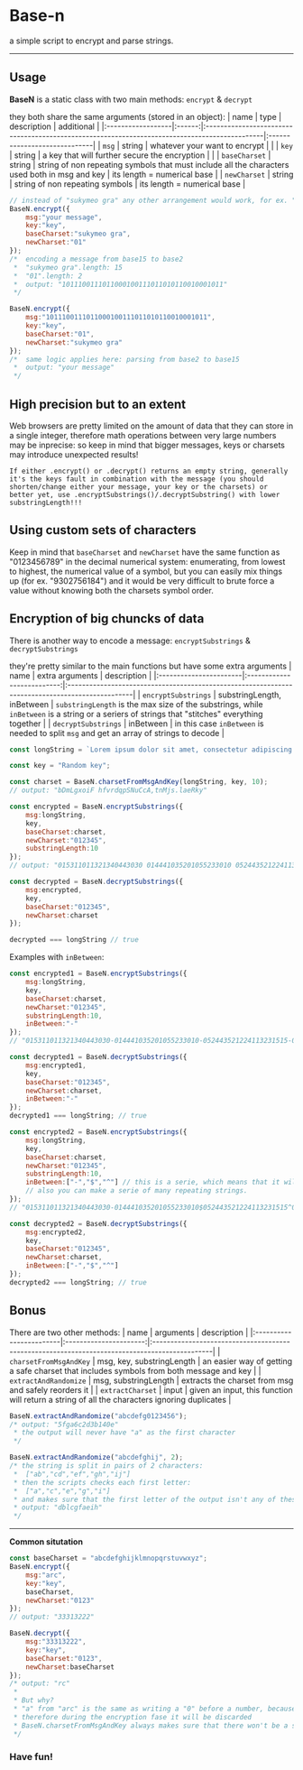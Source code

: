 # Base-n
a simple script to encrypt and parse strings.

---

## Usage
**BaseN** is a static class with two main methods: ```encrypt``` & ```decrypt```

they both share the same arguments (stored in an object):
| name              |  type  | description                                                                                   | additional                   |
|:------------------|:------:|:----------------------------------------------------------------------------------------------|:-----------------------------|
| ```msg```         | string | whatever your want to encrypt                                                                 |                              |
| ```key```         | string | a key that will further secure the encryption                                                 |                              |
| ```baseCharset``` | string | string of non repeating symbols that must include all the characters used both in msg and key | its length = numerical base  |
| ```newCharset```  | string | string of non repeating symbols                                                               | its length = numerical base  |

```js
// instead of "sukymeo gra" any other arrangement would work, for ex. " aegkmorsuy" BUT with a different output!!
BaseN.encrypt({
    msg:"your message", 
    key:"key", 
    baseCharset:"sukymeo gra", 
    newCharset:"01"
});
/*  encoding a message from base15 to base2
 *  "sukymeo gra".length: 15
 *  "01".length: 2
 *  output: "1011100111011000100111011010110010001011"
 */

BaseN.encrypt({
    msg:"1011100111011000100111011010110010001011", 
    key:"key", 
    baseCharset:"01", 
    newCharset:"sukymeo gra"
});
/*  same logic applies here: parsing from base2 to base15
 *  output: "your message"
 */
```

## High precision but to an extent
Web browsers are pretty limited on the amount of data that they can store in a single integer, therefore math operations between very large numbers may be inprecise: so keep in mind that bigger messages, keys or charsets may introduce unexpected results!

```If either .encrypt() or .decrypt() returns an empty string, generally it's the keys fault in combination with the message (you should shorten/change either your message, your key or the charsets) or better yet, use .encryptSubstrings()/.decryptSubstring() with lower substringLength!!!```

## Using custom sets of characters
Keep in mind that ```baseCharset``` and ```newCharset``` have the same function as "0123456789" in the decimal numerical system: enumerating, from lowest to highest, the numerical value of a symbol, but you can easily mix things up (for ex. "9302756184") and it would be very difficult to brute force a value without knowing both the charsets symbol order.

## Encryption of big chuncks of data
There is another way to encode a message: ```encryptSubstrings``` & ```decryptSubstrings```

they're pretty similar to the main functions but have some extra arguments
| name                   | extra arguments            | description                                                                                     |
|:-----------------------|:--------------------------:|:------------------------------------------------------------------------------------------------|
| ```encryptSubstrings``` | substringLength, inBetween   | ```substringLength``` is the max size of the substrings, while ```inBetween``` is a string or a seriers of strings that "stitches" everything together |
| ```decryptSubstrings```   | inBetween                  | in this case ```inBetween``` is needed to split ```msg``` and get an array of strings to decode |
```js
const longString = `Lorem ipsum dolor sit amet, consectetur adipiscing elit. Mauris hendrerit, enim et tempus cursus, magna nisi ullamcorper ipsum, vitae facilisis elit neque sed justo. Cras laoreet, erat non dignissim interdum, sapien mi sagittis ante, in sagittis nulla ligula sit amet augue. Morbi laoreet urna at enim venenatis, id lobortis purus ornare. Sed ut magna eget dui dignissim aliquet molestie ac elit. Sed volutpat vulputate ipsum ac interdum. Fusce dignissim, turpis sit amet feugiat egestas, turpis enim hendrerit justo, non congue ex orci sit amet sem. Cras venenatis augue posuere suscipit commodo. Donec vel sagittis ante. Aenean lacinia tortor eget magna malesuada, vitae ultricies lacus ultricies. Nullam bibendum urna eget justo dignissim, sed rutrum dolor aliquet. Suspendisse feugiat tortor eget tempor euismod. Mauris convallis laoreet tortor at tristique. Maecenas eleifend fringilla mi. Nam eu mauris cursus magna lobortis accumsan.`;

const key = "Random key";

const charset = BaseN.charsetFromMsgAndKey(longString, key, 10);
// output: "bDmLgxoiF hfvrdqpSNuCcA,tnMjs.laeRky"

const encrypted = BaseN.encryptSubstrings({
    msg:longString, 
    key, 
    baseCharset:charset, 
    newCharset:"012345",
    substringLength:10
});
// output: "015311011321340443030 014441035201055233010 052443521224113231515 053154002115315410322 003435553414401212313 025133430104552523330 033323242555310320351 033322404545315204422 004010105220203413022 045521013014513224450 010023542111222215530 002113521031050443420 025321313010313230210 052124042505101213210 050323242235040505540 004542011434521325552 043152435251301313353 025113535525321502122 004423505434145515521 023352530244445125510 053014040523131555553 003550011111330215553 003355505101222233340 052132342414152043313 023012430241410413255 003443430443225015553 023010210335314233330 010524114434245304210 025113535525321505530 033023542214052022310 014440511125310012210 050000130521424254215 033010013432400311353 025310500212221055534 004430150101331015040 003444033224052321310 025435533111223045201 025123430533221505401 022114113101220233342 025133430104552453421 025415515014003012222 032523453014120503422 023553250321420435510 053014040523131055511 043152211432245242310 050155521151415410333 023150213414052004451 052440411010440012222 004354113115223555545 043421230241421515201 025454000522221315345 025142013101113232315 053442135110400025551 011445440031152045345 025125111101423014454 025531010241355022351 053122430241420415030 004441235243221313422 050523202412440505542 011235035521123224315 053132142515324233050 010322405414452012345 004100103224221012322 002122130111225232215 033015440545243022222 014125200211331013251 050523541213552305345 003130150204055211510 004150215213300045530 002010530031221043122 042523515210241105205 004021050321300312350 025135311101422413045 022441030444140043010 014000213222252311345 033525042521124200322 003115552025315055534 043151311112240043051 025404050441220505545 022422435511420243445 025014021041055233430 023155035524552523330 033323242031110303355 002323242215145313451 052442435514045315550 052442440414514210530 004100101225312022350 050444115221154022321 025400530110440003250 024230014433125125551 043445110012140045542 043423250241331015040 003443435301050505353 025122102010323012354"

const decrypted = BaseN.decryptSubstrings({
    msg:encrypted, 
    key, 
    baseCharset:"012345", 
    newCharset:charset
});

decrypted === longString // true
```
Examples with ```inBetween```:
```js
const encrypted1 = BaseN.encryptSubstrings({
    msg:longString, 
    key, 
    baseCharset:charset, 
    newCharset:"012345",
    substringLength:10,
    inBetween:"-"
});
// "015311011321340443030-014441035201055233010-052443521224113231515-053154002115315410322-003435553414401212313-025133430104552523330-033323242555310320351-033322404545315204422-004010105220203413022-045521013014513224450-010023542111222215530-002113521031050443420-025321313010313230210-052124042505101213210-050323242235040505540-004542011434521325552-043152435251301313353-025113535525321502122-004423505434145515521-023352530244445125510-053014040523131555553-003550011111330215553-003355505101222233340-052132342414152043313-023012430241410413255-003443430443225015553-023010210335314233330-010524114434245304210-025113535525321505530-033023542214052022310-014440511125310012210-050000130521424254215-033010013432400311353-025310500212221055534-004430150101331015040-003444033224052321310-025435533111223045201-025123430533221505401-022114113101220233342-025133430104552453421-025415515014003012222-032523453014120503422-023553250321420435510-053014040523131055511-043152211432245242310-050155521151415410333-023150213414052004451-052440411010440012222-004354113115223555545-043421230241421515201-025454000522221315345-025142013101113232315-053442135110400025551-011445440031152045345-025125111101423014454-025531010241355022351-053122430241420415030-004441235243221313422-050523202412440505542-011235035521123224315-053132142515324233050-010322405414452012345-004100103224221012322-002122130111225232215-033015440545243022222-014125200211331013251-050523541213552305345-003130150204055211510-004150215213300045530-002010530031221043122-042523515210241105205-004021050321300312350-025135311101422413045-022441030444140043010-014000213222252311345-033525042521124200322-003115552025315055534-043151311112240043051-025404050441220505545-022422435511420243445-025014021041055233430-023155035524552523330-033323242031110303355-002323242215145313451-052442435514045315550-052442440414514210530-004100101225312022350-050444115221154022321-025400530110440003250-024230014433125125551-043445110012140045542-043423250241331015040-003443435301050505353-025122102010323012354"

const decrypted1 = BaseN.decryptSubstrings({
    msg:encrypted1, 
    key, 
    baseCharset:"012345", 
    newCharset:charset, 
    inBetween:"-"
});
decrypted1 === longString; // true

const encrypted2 = BaseN.encryptSubstrings({
    msg:longString, 
    key, 
    baseCharset:charset, 
    newCharset:"012345",
    substringLength:10,
    inBetween:["-","$","^"] // this is a serie, which means that it will go in a loop for as long as the (message / substringLength) is, creating a pattern: "-","$","^","-","$","^","-","$","^"....
    // also you can make a serie of many repeating strings.
});
// "015311011321340443030-014441035201055233010$052443521224113231515^053154002115315410322-003435553414401212313$025133430104552523330^033323242555310320351-033322404545315204422$004010105220203413022^045521013014513224450-010023542111222215530$002113521031050443420^025321313010313230210-052124042505101213210$050323242235040505540^004542011434521325552-043152435251301313353$025113535525321502122^004423505434145515521-023352530244445125510$053014040523131555553^003550011111330215553-003355505101222233340$052132342414152043313^023012430241410413255-003443430443225015553$023010210335314233330^010524114434245304210-025113535525321505530$033023542214052022310^014440511125310012210-050000130521424254215$033010013432400311353^025310500212221055534-004430150101331015040$003444033224052321310^025435533111223045201-025123430533221505401$022114113101220233342^025133430104552453421-025415515014003012222$032523453014120503422^023553250321420435510-053014040523131055511$043152211432245242310^050155521151415410333-023150213414052004451$052440411010440012222^004354113115223555545-043421230241421515201$025454000522221315345^025142013101113232315-053442135110400025551$011445440031152045345^025125111101423014454-025531010241355022351$053122430241420415030^004441235243221313422-050523202412440505542$011235035521123224315^053132142515324233050-010322405414452012345$004100103224221012322^002122130111225232215-033015440545243022222$014125200211331013251^050523541213552305345-003130150204055211510$004150215213300045530^002010530031221043122-042523515210241105205$004021050321300312350^025135311101422413045-022441030444140043010$014000213222252311345^033525042521124200322-003115552025315055534$043151311112240043051^025404050441220505545-022422435511420243445$025014021041055233430^023155035524552523330-033323242031110303355$002323242215145313451^052442435514045315550-052442440414514210530$004100101225312022350^050444115221154022321-025400530110440003250$024230014433125125551^043445110012140045542-043423250241331015040$003443435301050505353^025122102010323012354"

const decrypted2 = BaseN.decryptSubstrings({
    msg:encrypted2, 
    key, 
    baseCharset:"012345", 
    newCharset:charset, 
    inBetween:["-","$","^"]
});
decrypted2 === longString; // true
```
## Bonus
There are two other methods:
| name                    | arguments              | description                                                                                   |
|:------------------------|:----------------------:|:----------------------------------------------------------------------------------------------|
| ```charsetFromMsgAndKey``` | msg, key, substringLength | an easier way of getting a safe charset that includes symbols from both message and key  |
| ```extractAndRandomize``` | msg, substringLength | extracts the charset from msg and safely reorders it         |
| ```extractCharset```    | input                 | given an input, this function will return a string of all the characters ignoring duplicates  |
```js
BaseN.extractAndRandomize("abcdefg0123456");
/* output: "5fga6c2d3b140e"
 * the output will never have "a" as the first character
 */

BaseN.extractAndRandomize("abcdefghij", 2);
/* the string is split in pairs of 2 characters:
 *	["ab","cd","ef","gh","ij"]
 * then the scripts checks each first letter:
 *	["a","c","e","g","i"]
 * and makes sure that the first letter of the output isn't any of these
 * output: "dblcgfaeih"
 */
```
---

**Common situtation**
```js
const baseCharset = "abcdefghijklmnopqrstuvwxyz";
BaseN.encrypt({
    msg:"arc",
    key:"key",
    baseCharset,
    newCharset:"0123"
});
// output: "33313222"

BaseN.decrypt({
    msg:"33313222",
    key:"key",
    baseCharset:"0123",
    newCharset:baseCharset
});
/* output: "rc"
 *
 * But why?
 * "a" from "arc" is the same as writing a "0" before a number, because in our baseCharset it's actually the first symbol
 * therefore during the encryption fase it will be discarded
 * BaseN.charsetFromMsgAndKey always makes sure that there won't be a situation like this!
 */
```

### Have fun!
